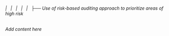 ###### |   |   |   |   |   ├── Use of risk-based auditing approach to prioritize areas of high risk

*Add content here*